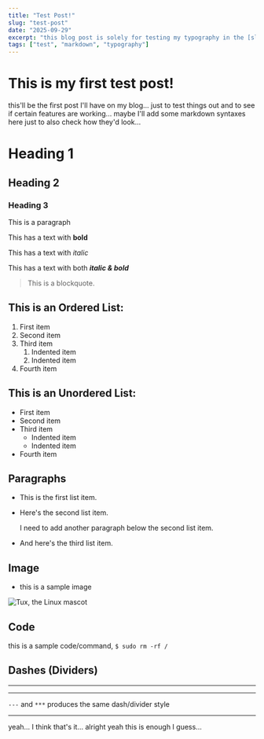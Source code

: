 ```yaml
---
title: "Test Post!"
slug: "test-post"
date: "2025-09-29"
excerpt: "this blog post is solely for testing my typography in the [slug] page..."
tags: ["test", "markdown", "typography"]
---
```


# This is my first test post!

this'll be the first post I'll have on my blog... just to test things out and to see if certain
features are working... maybe I'll add some markdown syntaxes here just to also check how they'd look...

# Heading 1

## Heading 2

### Heading 3

This is a paragraph

This has a text with **bold**

This has a text with *italic*

This has a text with both ***italic & bold***

> This is a blockquote.

## This is an Ordered List:

1. First item
2. Second item
3. Third item
    1. Indented item
    2. Indented item
4. Fourth item

## This is an Unordered List:

- First item
- Second item
- Third item
    - Indented item
    - Indented item
- Fourth item

## Paragraphs

* This is the first list item.
* Here's the second list item.

    I need to add another paragraph below the second list item.

* And here's the third list item.

## Image

* this is a sample image

![Tux, the Linux mascot](https://upload.wikimedia.org/wikipedia/commons/d/d6/Linux_mascot_tux.png)

## Code

this is a sample code/command, `$ sudo rm -rf /`

## Dashes (Dividers)

---

***

`---` and `***` produces the same dash/divider style

---

yeah... I think that's it... alright yeah this is enough I guess...